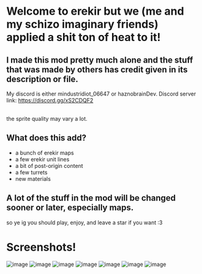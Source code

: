 # Welcome to erekir but we (me and my schizo imaginary friends) applied a shit ton of heat to it!
## I made this mod pretty much alone and the stuff that was made by others has credit given in its description or file.

My discord is either mindustridiot_06647 or haznobrainDev.
Discord server link: https://discord.gg/xS2CDQF2

<br>the sprite quality may vary a lot.
## What does this add?
- a bunch of erekir maps
- a few erekir unit lines
- a bit of post-origin content
- a few turrets
- new materials

## A lot of the stuff in the mod will be changed sooner or later, especially maps.
so ye ig you should play, enjoy, and leave a star if you want :3 

# Screenshots!
![image](https://github.com/user-attachments/assets/80d92200-27b6-4ca0-b1e0-73b6a084dcaa)
![image](https://github.com/user-attachments/assets/274d271e-a3fb-4b2a-a5fe-f2a25f63de83)
![image](https://github.com/user-attachments/assets/b38474c2-8d04-4a73-a1d2-f876918ffdcd)
![image](https://github.com/user-attachments/assets/f3a0ac93-cb1e-41cc-8f76-c57915842ae2)
![image](https://github.com/user-attachments/assets/5404c639-4d89-4efc-a85f-fec76797eec5)
![image](https://github.com/user-attachments/assets/eea6c596-1ad8-44e8-95b6-43b189fa29a2)
![image](https://github.com/user-attachments/assets/9000489c-0512-44e6-9376-5e2e7ddf9aa8)
